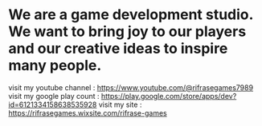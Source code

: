 # We are a game development studio. We want to bring joy to our players and our creative ideas to inspire many people.
visit my youtube channel : https://www.youtube.com/@rifrasegames7989
visit my google play count : https://play.google.com/store/apps/dev?id=6121334158638535928
visit my site : https://rifrasegames.wixsite.com/rifrase-games

